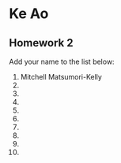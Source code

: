 # Ke Ao


## Homework 2

Add your name to the list below:

1. Mitchell Matsumori-Kelly
2. 
3. 
4. 
5. 
6. 
7. 
8. 
9. 
10. 